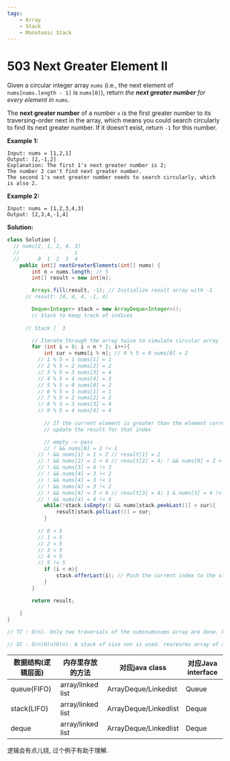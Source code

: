 ```yaml
---
tags:
    - Array
    - Stack
    - Monotonic Stack
---
```


# 503 Next Greater Element II

Given a circular integer array `nums` (i.e., the next element of `nums[nums.length - 1]` is `nums[0]`), return *the **next greater number** for every element in* `nums`.

The **next greater number** of a number `x` is the first greater number to its traversing-order next in the array, which means you could search circularly to find its next greater number. If it doesn't exist, return `-1` for this number.

 

**Example 1:**

```
Input: nums = [1,2,1]
Output: [2,-1,2]
Explanation: The first 1's next greater number is 2; 
The number 2 can't find next greater number. 
The second 1's next greater number needs to search circularly, which is also 2.
```

**Example 2:**

```
Input: nums = [1,2,3,4,3]
Output: [2,3,4,-1,4]
```

 

**Solution:**

```java
class Solution {
  // nums[2, 1, 2, 4, 3]
  //                  i
  //      0  1  2  3  4
    public int[] nextGreaterElements(int[] nums) {
        int n = nums.length; // 5
        int[] result = new int[n]; 

        Arrays.fill(result, -1); // Initialize result array with -1
      // result: [4, 4, 4, -1, 4] 

        Deque<Integer> stack = new ArrayDeque<Integer>(); 
        // Stack to keep track of indices
      
      // Stack [  3 

        // Iterate through the array twice to simulate circular array
        for (int i = 0; i < n * 2; i++){
            int cur = nums[i % n]; // 0 % 5 = 0 nums[0] = 2
          // 1 % 5 = 1 nums[1] = 1
          // 2 % 5 = 2 nums[2] = 2 
          // 3 % 5 = 3 nums[3] = 4
          // 4 % 5 = 4 nums[4] = 3 
          // 5 % 5 = 0 nums[0] = 2
          // 6 % 5 = 1 nums[1] = 1
          // 7 % 5 = 2 nums[2] = 2
          // 8 % 5 = 3 nums[3] = 4 
          // 9 % 5 = 4 nums[4] = 4 
        
            // If the current element is greater than the element corresponding to the index at the stack's top,
            // update the result for that index

          	// empty -> pass
            // ! && nums[0] = 2 !< 1 
          // ! && nums[1] = 1 < 2 // result[1] = 2
          // ! && nums[2] = 2 < 4 // result[2] = 4; ! && nums[0] = 2 < 4 // result[0] = 4
          // ! && nums[3] = 4 !< 3
          // ! && nums[4] = 3 !< 2
          // ! && nums[4] = 3 !< 1
          // ! && nums[4] = 3 !< 2
          // ! && nums[4] = 3 < 4 // result[3] = 4; 1 & nums[3] = 4 !< cur 
          // ! && nums[4] = 4 !< 4
            while(!stack.isEmpty() && nums[stack.peekLast()] < cur){
                result[stack.pollLast()] = cur;
            }
						
          // 0 < 5 
          // 1 < 5 
          // 2 < 5
          // 3 < 5 
          // 4 < 5
          // 5 !< 5
            if (i < n){
                stack.offerLast(i); // Push the current index to the stack
            }
        }

        return result;
        
    }
}

// TC : O(n). Only two traversals of the numsnumsnums array are done. Further, at most 2n elements are pushed and popped from the stack.

// SC : O(n)O(n)O(n). A stack of size nnn is used. resresres array of size nnn is used.
```

| 数据结构(逻辑层面) | 内存里存放的方法  | 对应java class        | 对应Java interface |
| ------------------ | ----------------- | --------------------- | ------------------ |
| queue(FIFO)        | array/linked list | ArrayDeque/Linkedist  | Queue              |
| stack(LIFO)        | array/linked list | ArrayDeque/Linkedlist | Deque              |
| deque              | array/linked list | ArrayDeque/Linkedlist | Deque              |

逻辑会有点儿绕, 过个例子有助于理解.
